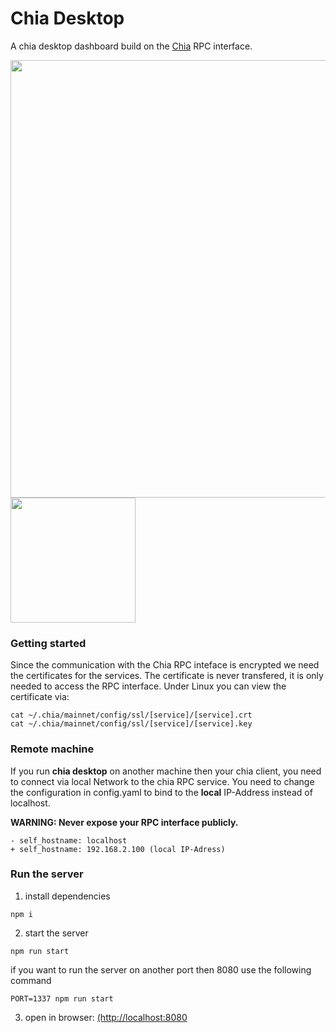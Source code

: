 # Chia Desktop

A chia desktop dashboard build on the [Chia](https://www.chia.net/) RPC interface.

<img src="https://github.com/Flofie/chia-desktop/blob/chore/readme/desktop.png?raw=true" width="700" />
<img src="https://github.com/Flofie/chia-desktop/blob/chore/readme/mobile.png?raw=true" width="200" />

### Getting started

Since the communication with the Chia RPC inteface is encrypted we need the certificates for the services. The certificate is never transfered, it is only needed to access the RPC interface.
Under Linux you can view the certificate via:

```
cat ~/.chia/mainnet/config/ssl/[service]/[service].crt
cat ~/.chia/mainnet/config/ssl/[service]/[service].key
```

### Remote machine

If you run **chia desktop** on another machine then your chia client, you need to connect via local Network to the chia RPC service. You need to change the configuration in config.yaml to bind to the **local** IP-Address instead of localhost.

**WARNING: Never expose your RPC interface publicly.**

```
- self_hostname: localhost
+ self_hostname: 192.168.2.100 (local IP-Adress)
```

### Run the server

1. install dependencies

```
npm i
```

2. start the server

```
npm run start
```

if you want to run the server on another port then 8080 use the following command

```
PORT=1337 npm run start
```

3. open in browser: [(http://localhost:8080](http://localhost:8080)
